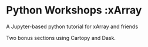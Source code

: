 # Python Workshops :xArray

A Jupyter-based python tutorial for xArray and friends

Two bonus sections using Cartopy and Dask.
